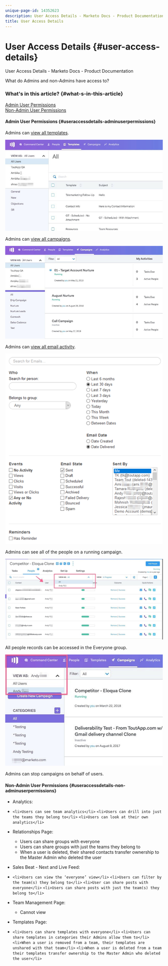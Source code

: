 ```yaml
---
unique-page-id: 14352623
description: User Access Details - Marketo Docs - Product Documentation
title: User Access Details
---
```


# User Access Details {#user-access-details}

User Access Details - Marketo Docs - Product Documentation

What do Admins and non-Admins have access to?

### What's in this article? {#what-s-in-this-article}

[Admin User Permissions](#useraccessdetails-adminuserpermissions)  
[Non-Admin User Permissions](#useraccessdetails-non-adminuserpermissions)

#### Admin User Permissions {#useraccessdetails-adminuserpermissions}

Admins can [view all templates](http://docs.marketo.com/x/OYAXAQ).

![](assets/templates.jpg)

Admins can [view all campaigns](http://docs.marketo.com/x/N4AXAQ).

![](assets/campaigns.jpg)

Admins can [view all email activity](http://docs.marketo.com/x/SYAXAQ).

![](assets/email-activity.png)

Admins can see all of the people on a running campaign.

![](assets/running.jpg)

All people records can be accessed in the Everyone group.

![](assets/viewed.jpg)

Admins can stop campaigns on behalf of users.

#### Non-Admin User Permissions {#useraccessdetails-non-adminuserpermissions}

* Analytics:
* `<li>Users can see team analytics</li>` `<li>Users can drill into just the teams they belong to</li>` `<li>Users can look at their own analytics</li>`

* Relationships Page:

    * Users can share groups with everyone
    * Users can share groups with just the teams they belong to
    * When a user is deleted, their shared contacts transfer ownership to the Master Admin who deleted the user

* Sales Beat - Next and Live Feed:
* `<li>Users can view the ‘everyone’ view</li>` `<li>Users can filter by the team(s) they belong to</li>` `<li>User can share posts with everyone</li>` `<li>Users can share posts with just the team(s) they belong to</li>` 

* Team Management Page:

    * Cannot view

* Templates Page:
* `<li>Users can share templates with everyone</li>` `<li>Users can share templates in categories their Admins allow them to</li>` `<li>When a user is removed from a team, their templates are unshared with that team</li>` `<li>When a user is deleted from a team their templates transfer ownership to the Master Admin who deleted the user</li>`


